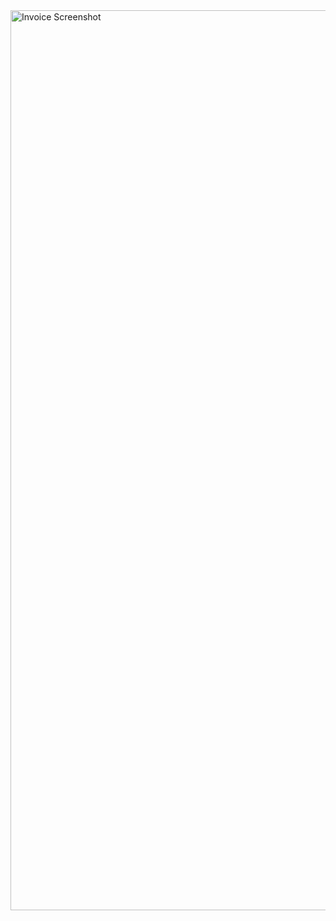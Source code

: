 <img width="1440" alt="Invoice Screenshot" src="https://user-images.githubusercontent.com/98943187/155351231-d7a5833e-0db5-4f8e-a21c-8bca05830392.png">
